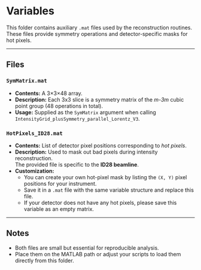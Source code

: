# Variables

This folder contains auxiliary `.mat` files used by the reconstruction routines.  
These files provide symmetry operations and detector-specific masks for hot pixels.

---

## Files

### `SymMatrix.mat`
- **Contents:** A 3×3×48 array.
- **Description:** Each 3x3 slice is a symmetry matrix of the *m-3m* cubic point group (48 operations in total).
- **Usage:** Supplied as the `SymMatrix` argument when calling  
  `IntensityGrid_plusSymmetry_parallel_Lorentz_V3`.

### `HotPixels_ID28.mat`
- **Contents:** List of detector pixel positions corresponding to *hot pixels*.
- **Description:** Used to mask out bad pixels during intensity reconstruction.  
  The provided file is specific to the **ID28 beamline**.
- **Customization:**  
  - You can create your own hot-pixel mask by listing the `(X, Y)` pixel positions for your instrument.  
  - Save it in a `.mat` file with the same variable structure and replace this file.
  - If your detector does not have any hot pixels, please save this variable as an empty matrix. 

---

## Notes
- Both files are small but essential for reproducible analysis.  
- Place them on the MATLAB path or adjust your scripts to load them directly from this folder.  